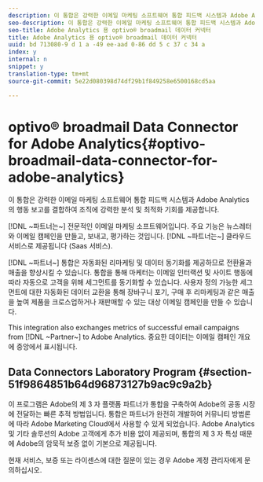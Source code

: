 ```yaml
---
description: 이 통합은 강력한 이메일 마케팅 소프트웨어 통합 피드백 시스템과 Adobe Analytics의 행동 보고를 결합하여 조직에 강력한 분석 및 최적화 기회를 제공합니다.
seo-description: 이 통합은 강력한 이메일 마케팅 소프트웨어 통합 피드백 시스템과 Adobe Analytics의 행동 보고를 결합하여 조직에 강력한 분석 및 최적화 기회를 제공합니다.
seo-title: Adobe Analytics 용 optivo® broadmail 데이터 커넥터
title: Adobe Analytics 용 optivo® broadmail 데이터 커넥터
uuid: bd 713080-9 d 1 a -49 ee-aad 0-86 dd 5 c 37 c 34 a
index: y
internal: n
snippet: y
translation-type: tm+mt
source-git-commit: 5e22d080398d74df29b1f849258e6500168cd5aa

---
```



# optivo® broadmail Data Connector for Adobe Analytics{#optivo-broadmail-data-connector-for-adobe-analytics}

이 통합은 강력한 이메일 마케팅 소프트웨어 통합 피드백 시스템과 Adobe Analytics의 행동 보고를 결합하여 조직에 강력한 분석 및 최적화 기회를 제공합니다.

[!DNL ~파트너는~] 전문적인 이메일 마케팅 소프트웨어입니다. 주요 기능은 뉴스레터와 이메일 캠페인을 만들고, 보내고, 평가하는 것입니다. [!DNL ~파트너는~] 클라우드 서비스로 제공됩니다 (Saas 서비스).

[!DNL ~파트너~] 통합은 자동화된 리마케팅 및 데이터 동기화를 제공하므로 전환율과 매출을 향상시킬 수 있습니다. 통합을 통해 마케터는 이메일 인터랙션 및 사이트 행동에 따라 자동으로 고객을 위해 세그먼트를 동기화할 수 있습니다. 사용자 정의 가능한 세그먼트에 대한 자동화된 데이터 교환을 통해 장바구니 포기, 구매 후 리마케팅과 같은 매출을 높여 제품을 크로스업하거나 재판매할 수 있는 대상 이메일 캠페인을 만들 수 있습니다.

This integration also exchanges metrics of successful email campaigns from [!DNL ~Partner~] to Adobe Analytics. 중요한 데이터는 이메일 캠페인 개요에 중앙에서 표시됩니다.

## Data Connectors Laboratory Program {#section-51f9864851b64d96873127b9ac9c9a2b}

이 프로그램은 Adobe의 제 3 자 플랫폼 파트너가 통합을 구축하여 Adobe의 공동 시장에 전달하는 빠른 추적 방법입니다. 통합은 파트너가 완전히 개발하여 커뮤니티 방법론에 따라 Adobe Marketing Cloud에서 사용할 수 있게 되었습니다. Adobe Analytics 및 기타 솔루션의 Adobe 고객에게 추가 비용 없이 제공되며, 통합의 제 3 자 특성 때문에 Adobe의 암묵적 보증 없이 기본으로 제공됩니다.

현재 서비스, 보증 또는 라이센스에 대한 질문이 있는 경우 Adobe 계정 관리자에게 문의하십시오.
